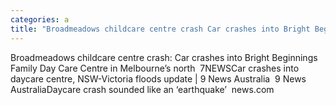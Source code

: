 ```yaml
---
categories: a
title: "Broadmeadows childcare centre crash Car crashes into Bright Beginnings Family Day Care Centre in Melbourne’s north  7NEWS"
---
```

Broadmeadows childcare centre crash: Car crashes into Bright Beginnings Family Day Care Centre in Melbourne’s north&nbsp;&nbsp;7NEWSCar crashes into daycare centre, NSW-Victoria floods update | 9 News Australia&nbsp;&nbsp;9 News AustraliaDaycare crash sounded like an ‘earthquake’&nbsp;&nbsp;news.com